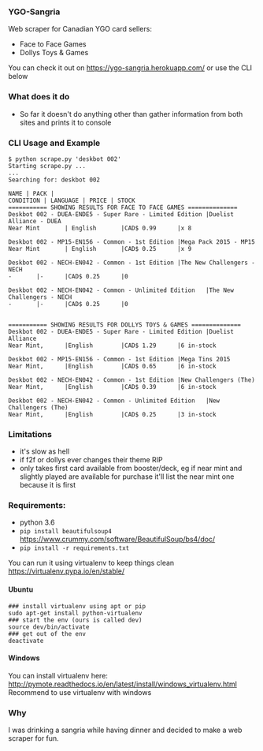 
### YGO-Sangria

Web scraper for Canadian YGO card sellers:
- Face to Face Games
- Dollys Toys & Games

You can check it out on https://ygo-sangria.herokuapp.com/ or use the CLI below

### What does it do
- So far it doesn't do anything other than gather information from both sites and prints it to console

### CLI Usage and Example
```
$ python scrape.py 'deskbot 002'
Starting scrape.py ...
...
Searching for: deskbot 002

NAME | PACK |
CONDITION | LANGUAGE | PRICE | STOCK
=========== SHOWING RESULTS FOR FACE TO FACE GAMES ==============
Deskbot 002 - DUEA-ENDE5 - Super Rare - Limited Edition |Duelist Alliance - DUEA
Near Mint       | English       |CAD$ 0.99      |x 8

Deskbot 002 - MP15-EN156 - Common - 1st Edition |Mega Pack 2015 - MP15
Near Mint       | English       |CAD$ 0.25      |x 9

Deskbot 002 - NECH-EN042 - Common - 1st Edition |The New Challengers - NECH
-       |-      |CAD$ 0.25      |0

Deskbot 002 - NECH-EN042 - Common - Unlimited Edition   |The New Challengers - NECH
-       |-      |CAD$ 0.25      |0


=========== SHOWING RESULTS FOR DOLLYS TOYS & GAMES ==============
Deskbot 002 - DUEA-ENDE5 - Super Rare - Limited Edition |Duelist Alliance
Near Mint,      |English        |CAD$ 1.29      |6 in-stock

Deskbot 002 - MP15-EN156 - Common - 1st Edition |Mega Tins 2015
Near Mint,      |English        |CAD$ 0.65      |6 in-stock

Deskbot 002 - NECH-EN042 - Common - 1st Edition |New Challengers (The)
Near Mint,      |English        |CAD$ 0.39      |6 in-stock

Deskbot 002 - NECH-EN042 - Common - Unlimited Edition   |New Challengers (The)
Near Mint,      |English        |CAD$ 0.25      |3 in-stock

```

### Limitations
- it's slow as hell
- if f2f or dollys ever changes their theme RIP
- only takes first card available from booster/deck, eg if near mint and slightly played are available for purchase it'll list the near mint one because it is first

### Requirements:
- python 3.6 
- `pip install beautifulsoup4` https://www.crummy.com/software/BeautifulSoup/bs4/doc/
- `pip install -r requirements.txt`

You can run it using virtualenv to keep things clean https://virtualenv.pypa.io/en/stable/

#### Ubuntu
```
### install virtualenv using apt or pip
sudo apt-get install python-virtualenv
### start the env (ours is called dev)
source dev/bin/activate
### get out of the env
deactivate
```
#### Windows
You can install virtualenv here: http://pymote.readthedocs.io/en/latest/install/windows_virtualenv.html  
Recommend to use virtualenv with windows

### Why
I was drinking a sangria while having dinner and decided to make a web scraper for fun.


